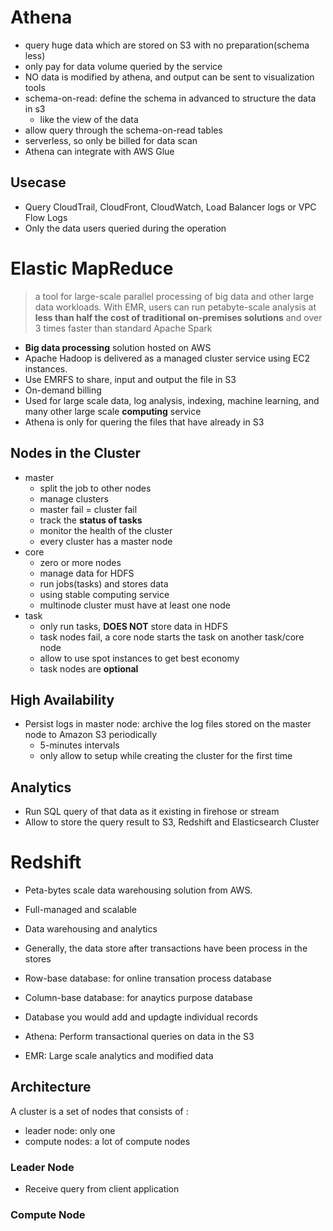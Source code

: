 # Athena
* query huge data which are stored on S3 with no preparation(schema less)
* only pay for data volume queried by the service
* NO data is modified by athena, and output can be sent to visualization tools
* schema-on-read: define the schema in advanced to structure the data in s3
  * like the view of the data
* allow query through the schema-on-read tables
* serverless, so only be billed for data scan
* Athena can integrate with AWS Glue

## Usecase
* Query CloudTrail, CloudFront, CloudWatch, Load Balancer logs or VPC Flow Logs
* Only the data users queried during the operation

# Elastic MapReduce
> a tool for large-scale parallel processing of big data and other large data workloads. With EMR, users can run petabyte-scale analysis at **less than half the cost of traditional on-premises solutions** and over 3 times faster than standard Apache Spark
* **Big data processing** solution hosted on AWS
* Apache Hadoop is delivered as a managed cluster service using EC2 instances.
* Use EMRFS to share, input and output the file in S3
* On-demand billing
* Used for large scale data, log analysis, indexing, machine learning, and many other large scale **computing** service
* Athena is only for quering the files that have already in S3

## Nodes in the Cluster
* master
  * split the job to other nodes
  * manage clusters
  * master fail = cluster fail
  * track the **status of tasks**
  * monitor the health of the cluster
  * every cluster has a master node
* core
  * zero or more nodes
  * manage data for HDFS
  * run jobs(tasks) and stores data
  * using stable computing service
  * multinode cluster must have at least one node
* task
  * only run tasks, **DOES NOT** store data in HDFS
  * task nodes fail, a core node starts the task on another task/core node
  * allow to use spot instances to get best economy
  * task nodes are **optional**

## High Availability
* Persist logs in master node: archive the log files stored on the master node to Amazon S3 periodically
  * 5-minutes intervals
  * only allow to setup while creating the cluster for the first time

## Analytics
* Run SQL query of that data as it existing in firehose or stream
* Allow to store the query result to S3, Redshift and Elasticsearch Cluster

# Redshift
* Peta-bytes scale data warehousing solution from AWS.
* Full-managed and scalable
* Data warehousing and analytics
* Generally, the data store after transactions have been process in the stores
* Row-base database: for online transation process database
* Column-base database: for anaytics purpose database
* Database you would add and updagte individual records


* Athena: Perform transactional queries on data in the S3
* EMR: Large scale analytics and modified data

## Architecture
A cluster is a set of nodes that consists of :
 - leader node: only one
 - compute nodes: a lot of compute nodes
### Leader Node
* Receive query from client application 

### Compute Node

